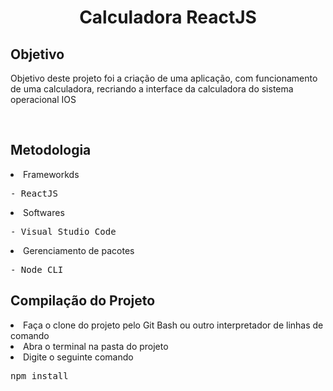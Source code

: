 <h1 align="center">Calculadora ReactJS</h1>

<h2>Objetivo</h2>
<p>Objetivo deste projeto foi a criação de uma aplicação, com funcionamento de uma calculadora, recriando a interface da calculadora do sistema operacional IOS</p>


<br />

<h2>Metodologia</h2>
<li>Frameworkds</li>
<pre>
- ReactJS
</pre>
<li>Softwares</li>
<pre>
- Visual Studio Code
</pre>
<li>Gerenciamento de pacotes</li>
<pre>
- Node CLI
</pre>

<h2>Compilação do Projeto</h2>
<li>Faça o clone do projeto pelo Git Bash ou outro interpretador de linhas de comando</li>
<li>Abra o terminal na pasta do projeto</li>
<li>Digite o seguinte comando</li>
<pre>
npm install
</pre>